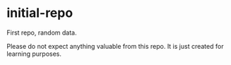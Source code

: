 # initial-repo
First repo, random data.

Please do not expect anything valuable from this repo. It is just created for learning purposes.
